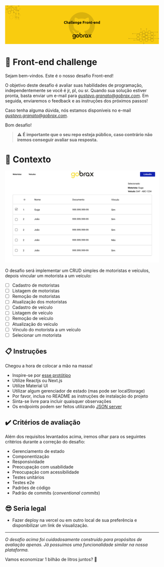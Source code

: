 ![image](https://github.com/gobrax/frontend-challenges/blob/main/images/capa-github.png)


# 🚀 Front-end challenge

Sejam bem-vindos. Este é o nosso desafio Front-end!

O objetivo deste desafio é avaliar suas habilidades de programação, independentemente se você é jr, pl, ou sr.
Quando sua solução estiver pronta, basta enviar um e-mail para *gustavo.granato@gobrax.com*.
Em seguida, enviaremos o feedback e as instruções dos próximos passos!

Caso tenha alguma dúvida, nós estamos disponíveis no e-mail *gustavo.granato@gobrax.com*.

Bom desafio!

> ⚠️ **É importante que o seu repo esteja público, caso contrário não iremos conseguir avaliar sua resposta.**

# 🧠 Contexto

![Protótipo](https://github.com/gobrax/frontend-challenges/blob/main/images/baixa.png)
   
O desafio será implementar um CRUD simples de motoristas e veículos, depois vincular um motorista a um veículo:
- [ ] Cadastro de motoristas
- [ ] Listagem de motoristas
- [ ] Remoção de motoristas
- [ ] Atualização dos motoristas
- [ ] Cadastro de veículo
- [ ] Listagem de veículo
- [ ] Remoção de veículo
- [ ] Atualização do veículo
- [ ] Vínculo do motorista a um veículo
- [ ] Selecionar um motorista

## 📋 Instruções

Chegou a hora de colocar a mão na massa!

- Inspire-se por [esse protótipo](https://www.figma.com/file/yhXyRd4MqrFBY6LZjyb09x/frontend-challenge?type=design&node-id=0-1&mode=design&t=1kGU562c6iBBmHXc-0)
- Utilize Reactjs ou Next.js
- Utilize Material UI
- Utilizar algum gerenciador de estado (mas pode ser localStorage)
- Por favor, inclua no README as instruções de instalação do projeto
- Sinta-se livre para incluir quaisquer observações
- Os endpoints podem ser feitos utilizando [JSON server](https://www.npmjs.com/package/json-server)
 
## ✔️ Critérios de avaliação

Além dos requisitos levantados acima, iremos olhar para os seguintes critérios durante a correção do desafio:

- Gerenciamento de estado
- Componentização
- Responsividade
- Preocupação com usabilidade
- Preocupação com acessibilidade
- Testes unitários
- Testes e2e
- Padrões de código
- Padrão de commits (_conventional commits_)

## 😎 Seria legal
- Fazer deploy na vercel ou em outro local de sua preferência e disponibilizar um link de visualização.
---

_O desafio acima foi cuidadosamente construído para propósitos de avaliação apenas. Já possuimos uma funcionalidade similar na nossa plataforma._

Vamos economizar 1 bilhão de litros juntos? 💛
